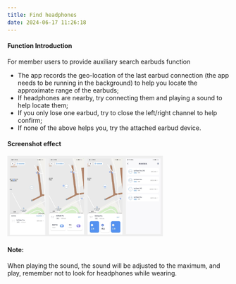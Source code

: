```yaml
---
title: Find headphones
date: 2024-06-17 11:26:18
---
```


#### Function Introduction
For member users to provide auxiliary search earbuds function
- The app records the geo-location of the last earbud connection (the app needs to be running in the background) to help you locate the approximate range of the earbuds;
- If headphones are nearby, try connecting them and playing a sound to help locate them;
- If you only lose one earbud, try to close the left/right channel to help confirm;
- If none of the above helps you, try the attached earbud device.

#### Screenshot effect
<img src="find_device/img.png" width="70%" alt="">

#### Note:

When playing the sound, the sound will be adjusted to the maximum, and play, remember not to look for headphones while wearing.
